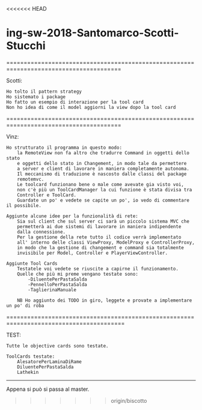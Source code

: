 <<<<<<< HEAD
# ing-sw-2018-Santomarco-Scotti-Stucchi

=======================================================================================

Scotti:

	Ho tolto il pattern strategy
	Ho sistemato i package
	Ho fatto un esempio di interazione per la tool card
	Non ho idea di come il model aggiorni la view dopo la tool card

=======================================================================================

Vinz:

	Ho strutturato il programma in questo modo: 
		la RemoteView non fa altro che tradurre Command in oggetti dello stato 
		e oggetti dello stato in Changement, in modo tale da permettere 
		a server e client di lavorare in maniera completamente autonoma. 
		Il meccanismo di traduzione è nascosto dalle classi del package 
		remotemvc.
		Le toolcard funzionano bene o male come avevate gia visto voi, 
		non c'è più un ToolCardManager la cui funzione è stata divisa tra 
		Controller e ToolCard.
		Guardate un po' e vedete se capite un po', io vedo di commentare il possibile.

	Aggiunte alcune idee per la funzionalità di rete:
		Sia sul client che sul server ci sarà un piccolo sistema MVC che 
		permetterà ai due sistemi di lavorare in maniera indipendente
		dalla connessione.
		Per la gestione della rete tutto il codice verrà implementato 
		all' interno delle classi ViewProxy, ModelProxy e ControllerProxy,
		in modo che la gestione di changement e command sia totalmente 
		invisibile per Model, Controller e PlayerViewController.

	Aggiunte Tool Cards
		Testatele voi vedete se riuscite a capirne il funzionamento.
		Quelle che più mi preme vengano testate sono:
			-DiluentePerPastaSalda
			-PennelloPerPastaSalda
			-TaglierinaManuale
		
		NB Ho aggiunto dei TODO in giro, leggete e provate a implementare un po' di roba
========================================================================================

TEST:

	Tutte le objective cards sono testate.
	
	ToolCards testate:
		AlesatorePerLaminaDiRame
		DiluentePerPastaSalda
		Lathekin
_________________________________________________________________________________________


Appena si può si passa al master.

>>>>>>> origin/biscotto
